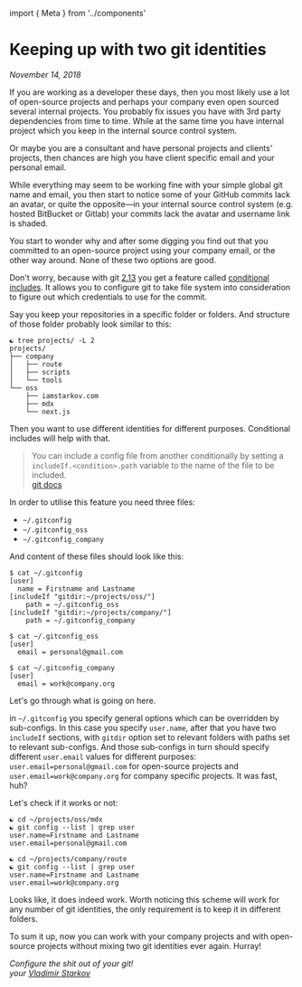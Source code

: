 import { Meta } from '../components'

<Meta
  title="Keeping up with two git identities"
  description="You can work with your company projects and with open-source projects without mixing two git identities."
/>

# Keeping up with two git identities

_November 14, 2018_

If you are working as a developer these days, then you most likely use a lot of open-source projects and perhaps your company even open sourced several internal projects. You probably fix issues you have with 3rd party dependencies from time to time. While at the same time you have internal project which you keep in the internal source control system.

Or maybe you are a consultant and have personal projects and clients' projects, then chances are high you have client specific email and your personal email.

While everything may seem to be working fine with your simple global git name and email, you then start to notice some of your GitHub commits lack an avatar, or quite the opposite—in your internal source control system (e.g. hosted BitBucket or Gitlab) your commits lack the avatar and username link is shaded.

You start to wonder why and after some digging you find out that you committed to an open-source project using your company email, or the other way around. None of these two options are good.

Don't worry, because with git [2.13](https://github.com/git/git/blob/v2.13.0/Documentation/RelNotes/2.13.0.txt) you get a feature called [conditional includes](https://git-scm.com/docs/git-config#_includes). It allows you to configure git to take file system into consideration to figure out which credentials to use for the commit.

Say you keep your repositories in a specific folder or folders. And structure of those folder probably look similar to this:

```
☯ tree projects/ -L 2
projects/
├── company
│   ├── route
│   ├── scripts
│   └── tools
└── oss
    ├── iamstarkov.com
    ├── mdx
    └── next.js
```

Then you want to use different identities for different purposes. Conditional includes will help with that.

> You can include a config file from another conditionally by setting a `includeIf.<condition>.path` variable to the name of the file to be included.  
> [git docs](https://git-scm.com/docs/git-config#_conditional_includes)

In order to utilise this feature you need three files:

- `~/.gitconfig`
- `~/.gitconfig_oss`
- `~/.gitconfig_company`

And content of these files should look like this:

```
$ cat ~/.gitconfig
[user]
  name = Firstname and Lastname
[includeIf "gitdir:~/projects/oss/"]
    path = ~/.gitconfig_oss
[includeIf "gitdir:~/projects/company/"]
    path = ~/.gitconfig_company

$ cat ~/.gitconfig_oss
[user]
  email = personal@gmail.com

$ cat ~/.gitconfig_company
[user]
  email = work@company.org
```

Let's go through what is going on here.

in `~/.gitconfig` you specify general options which can be overridden by sub-configs. In this case you specify `user.name`, after that you have two `includeIf` sections, with `gitdir` option set to relevant folders with paths set to relevant sub-configs. And those sub-configs in turn should specify different `user.email` values for different purposes: `user.email=personal@gmail.com` for open-source projects and `user.email=work@company.org` for company specific projects. It was fast, huh?

Let's check if it works or not:

```
☯ cd ~/projects/oss/mdx
☯ git config --list | grep user
user.name=Firstname and Lastname
user.email=personal@gmail.com

☯ cd ~/projects/company/route
☯ git config --list | grep user
user.name=Firstname and Lastname
user.email=work@company.org
```

Looks like, it does indeed work. Worth noticing this scheme will work for any number of git identities, the only requirement is to keep it in different folders.

To sum it up, now you can work with your company projects and with open-source projects without mixing two git identities ever again. Hurray!

_Configure the shit out of your git!  
your [Vladimir Starkov](https://iamstarkov.com)_
